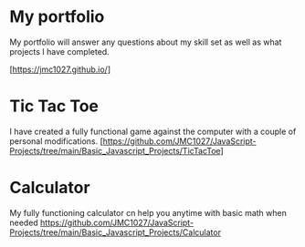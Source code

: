 # My portfolio
My portfolio will answer any questions about my skill set as well as what projects I have completed. 

[https://jmc1027.github.io/]

# Tic Tac Toe
I have created a fully functional game against the computer with a couple of personal modifications.
[https://github.com/JMC1027/JavaScript-Projects/tree/main/Basic_Javascript_Projects/TicTacToe]

# Calculator
My fully functioning calculator cn help you anytime with basic math when needed
https://github.com/JMC1027/JavaScript-Projects/tree/main/Basic_Javascript_Projects/Calculator
